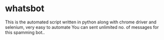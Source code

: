 # whatsbot
This is the automated script written in python along with chrome driver and selenium, very easy to automate
You can sent unlimited no. of messages for this spamming bot..
